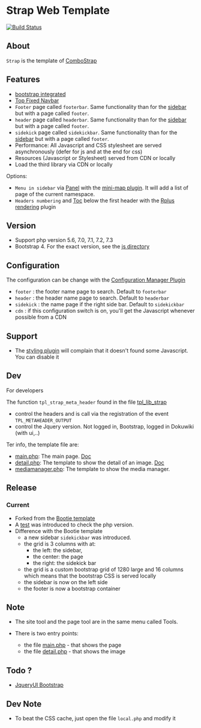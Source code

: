 # Strap Web Template

[![Build Status](https://travis-ci.org/ComboStrap/dokuwiki-template-strap.svg?branch=master)](https://travis-ci.org/ComboStrap/dokuwiki-template-strap)

## About

`Strap` is the template of [ComboStrap](https://combostrap.com/strap)


## Features


  * [bootstrap integrated](http://getbootstrap.com/)
  * [Top Fixed Navbar](http://getbootstrap.com/components/#navbar-fixed-top)
  * `Footer` page called `footerbar`. Same functionality than for the [sidebar](https://www.dokuwiki.org/faq:sidebar#i_have_a_sidebar_functionality_how_can_i_create_or_edit_a_sidebar_now) but with a page called `footer`.
  * `header` page called `headerbar`. Same functionality than for the [sidebar](https://www.dokuwiki.org/faq:sidebar#i_have_a_sidebar_functionality_how_can_i_create_or_edit_a_sidebar_now) but with a page called `footer`.
  * `sidekick` page called `sidekickbar`. Same functionality than for the [sidebar](https://www.dokuwiki.org/faq:sidebar#i_have_a_sidebar_functionality_how_can_i_create_or_edit_a_sidebar_now) but with a page called `footer`.
  * Performance: All Javascript and CSS stylesheet are served asynchronously (defer for js and at the end for css)
  * Resources (Javascript or Stylesheet) served from CDN or locally
  * Load the third library via CDN or locally

Options:

  * `Menu in sidebar` via [Panel](http://getbootstrap.com/components/#panels-heading) with the [mini-map plugin](https://gerardnico.com/dokuwiki/minimap). It will add a list of page of the current namespace.
  * `Headers numbering` and [Toc](https://www.dokuwiki.org/toc) below the first header with the [Rplus rendering](https://www.dokuwiki.org/plugin:rplus) plugin

## Version

  * Support php version 5.6, 7.0, 7.1, 7.2, 7.3
  * Bootstrap 4. For the exact version, see the [js directory](./js/)

## Configuration

The configuration can be change with the [Configuration Manager Plugin](https://www.dokuwiki.org/plugin:config)

  * `footer` : the footer name page to search. Default to `footerbar`
  * `header` : the header name page to search. Default to `headerbar`
  * `sidekick` : the name page if the right side bar. Default to `sidekickbar`
  * `cdn` : if this configuration switch is on, you'll get the Javascript whenever possible from a CDN



## Support

  * The [styling plugin](https://www.dokuwiki.org/plugin:styling) will complain that it doesn't found some Javascript. You can disable it

## Dev

For developers

The function `tpl_strap_meta_header` found in the file [tpl_lib_strap](./tpl_lib_strap.php)

  * control the headers and is call via the registration of the event `TPL_METAHEADER_OUTPUT`
  * control the Jquery version. Not logged in, Bootstrap, logged in Dokuwiki (with ui,..)

Ter info, the template file are:
  * [main.php](./main.php): The main page. [Doc](https://www.dokuwiki.org/devel:templates:main.php)
  * [detail.php](./detail.php): The template to show the detail of an image. [Doc](https://www.dokuwiki.org/devel:templates:detail.php)
  * [mediamanager.php](./mediamanager.php): The template to show the media manager.

## Release

### Current

  * Forked from the [Bootie template](https://github.com/gerardnico/dokuwiki-template-bootie)
  * A [test](./_test/php.test.php) was introduced to check the php version.
  * Difference with the Bootie template
     * a new sidebar `sidekickbar` was introduced.
     * the grid is 3 columns with at:
        * the left: the sidebar,
        * the center: the page
        * the right: the sidekick bar
     * the grid is a custom bootstrap grid of 1280 large and 16 columns which means that the bootstrap CSS is served locally
     * the sidebar is now on the left side
     * the footer is now a bootstrap container


## Note

  * The site tool and the page tool are in the same menu called Tools.

  * There is two entry points:

     * the file [main.php](main.php) - that shows the page
     * the file [detail.php](detail.php) - that shows the image

## Todo ?

  * [JqueryUI Bootstrap](https://cdn.rawgit.com/arschmitz/jqueryui-bootstrap-adapter/v0.3.0/index.html)

## Dev Note

  * To beat the CSS cache, just open the file `local.php` and modify it
